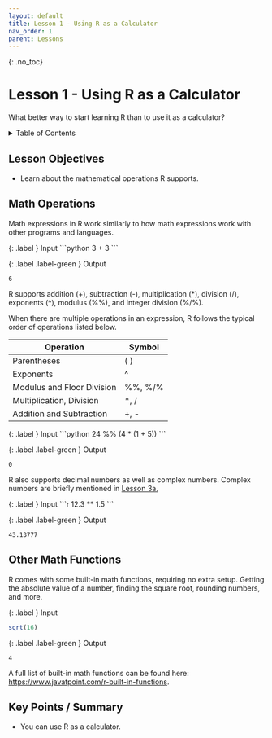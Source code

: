 ```yaml
---
layout: default
title: Lesson 1 - Using R as a Calculator
nav_order: 1
parent: Lessons
---
```

<!-- 
This page is an example lesson template.
Add, edit, or remove any content below for the workshop in question. -->

<!-- Putting a {: .no_toc} above a header removes it from the table of contents -->

{: .no_toc}  
# Lesson 1 - Using R as a Calculator 

What better way to start learning R than to use it as a calculator?

<!-- This is your table of contents. You don't need to touch it, it automatically creates it when you add or remove headers. If you do not want a header to be included, put {: .no_toc } above the header line, as you can see above with Lesson 1 - Lesson Name. Make sure that there's also an empty line above {: .no_toc }... Markdown is picky about this :( -->
<details markdown="block">
  <summary>
    Table of Contents
  </summary>
  {: .text-delta }
- TOC
{:toc}
</details>

<!-- Here are your learning objectives. Just like in the introduction, but more specific for this lesson. -->
## Lesson Objectives
- Learn about the mathematical operations R supports.

<!-- A video for your lesson (if applicable)
## Lesson Video
The following video demonstrates each of the steps outlined below in text.

<iframe height="416" width="100%" allowfullscreen frameborder=0 src="https://echo360.ca/media/a65689c0-c35c-4f33-9c12-f0ac97883f54/public?autoplay=false&automute=false"></iframe>
[View original here.](https://echo360.ca/media/a65689c0-c35c-4f33-9c12-f0ac97883f54/public?autoplay=false&automute=false) -->

<!-- Text content format for your lessons if you don't want to rely on videos, or want to provide another format of learning consumption. -->
## Math Operations

Math expressions in R work similarly to how math expressions work with other programs and languages.

<div class="code-example" Markdown="1">
{: .label }
Input
```python
3 + 3
```

{: .label .label-green }
Output
```
6
```
</div>

R supports addition (+), subtraction (-), multiplication (*), division (/), exponents (^), modulus (%%), and integer division (%/%). 

When there are multiple operations in an expression, R follows the typical order of operations listed below.

| Operation                                         | Symbol      |
|---------------------------------------------------|-------------|
| Parentheses                                       | ( )         |
| Exponents                                         | ^           |
| Modulus and Floor Division                        | %%, %/%     |
| Multiplication, Division                          | *, /        |
| Addition and Subtraction                          | +, -        |

<div class="code-example" Markdown="1">
{: .label }
Input
```python
24 %% (4 * (1 + 5))
```

{: .label .label-green }
Output
```
0
```
</div>

R also supports decimal numbers as well as complex numbers. Complex numbers are briefly mentioned in [Lesson 3a.](lesosn3a)

<div class="code-example" Markdown="1">
{: .label }
Input
```r
12.3 ** 1.5
```

{: .label .label-green }
Output
```
43.13777
```
</div>

## Other Math Functions
R comes with some built-in math functions, requiring no extra setup. Getting the absolute value of a number, finding the square root, rounding numbers, and more.

<div class="code-example" Markdown="1">

{: .label }
Input
```r
sqrt(16)
```

{: .label .label-green }
Output
```
4
```
</div>

A full list of built-in math functions can be found here: <https://www.javatpoint.com/r-built-in-functions>.

## Key Points / Summary
- You can use R as a calculator.